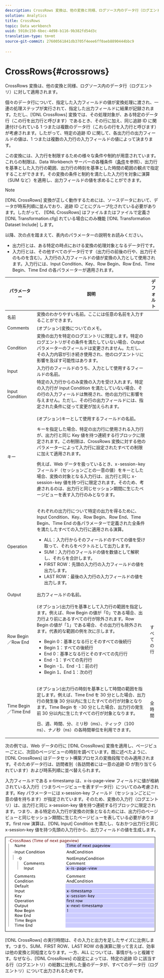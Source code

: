 ```yaml
---
description: CrossRows 変換は、他の変換と同様、ログソース内のデータ行（ログエントリ）に対して適用されます。
solution: Analytics
title: CrossRows
topic: Data workbench
uuid: 5910c150-6bec-4d98-b116-9b382fd54d3c
translation-type: tm+mt
source-git-commit: 27600561841db3705f4eee6ff0aeb8890444bbc9

---
```



# CrossRows{#crossrows}

CrossRows 変換は、他の変換と同様、ログソース内のデータ行（ログエントリ）に対して適用されます。

個々のデータ行について、指定した入力フィールドの値が変換処理に渡され、一連の処理ステップが実行されて、指定した出力フィールドに結果が記録されます。ただし、[!DNL CrossRows] 変換では、その処理対象が、ある特定のデータ行（この行を出力行と呼びます）であるとき、その行に加え、同じ追跡 ID に関連付けられている 1 つまたは複数のデータ行（これらの行を入力行と呼びます）が考慮されます。したがって、特定の追跡 ID に関して、各出力行の出力フィールドの値は、1 つまたは複数の入力行の入力フィールドの値によって決まります。

この変換には、入力行を制限するための様々な条件や制約が用意されています。これらの制限は、Data Workbench サーバーの各種条件（[条件](../../../../../home/c-dataset-const-proc/c-conditions/c-abt-cond.md)を参照）、出力行を基準とした入力行の範囲、出力行の時刻を基準とした時間の範囲の観点で指定することができます。その変換の条件と制約を満たした入力行を対象に演算（SUM など）を適用し、出力フィールドの値を求めることができます。

>[!NOTE]
>
>[!DNL CrossRows] 変換が正しく動作するためには、ソースデータにおいて、データが時系列順に並んでおり、追跡 ID ごとにグループ化されている必要があります。したがって、 [!DNL CrossRows] はファイルまたはファイルで定義さ [!DNL Transformation.cfg] れている場合にのみ機能 [!DNL Transformation Dataset Include] します。

以降、次の点を踏まえて、表内のパラメーターの説明をお読みください。

* 出力行とは、ある特定の時点における変換の処理対象となるデータ行です。
* 入力行とは、その他すべてのデータ行です（出力行の前後の行や、出力行そのものを含む）。入力行の入力フィールドの値が変換の入力として使用されます。入力行には、Input Condition、Key、Row Begin、Row End、Time Begin、Time End の各パラメーターが適用されます。

<table id="table_152851484AFF4C50AF736DC62FAA43E3"> 
 <thead> 
  <tr> 
   <th colname="col1" class="entry"> パラメーター </th> 
   <th colname="col2" class="entry"> 説明 </th> 
   <th colname="col3" class="entry"> デフォルト </th> 
  </tr> 
 </thead>
 <tbody> 
  <tr> 
   <td colname="col1"> 名前 </td> 
   <td colname="col2"> 変換のわかりやすい名前。ここには任意の名前を入力することができます。 </td> 
   <td colname="col3"> </td> 
  </tr> 
  <tr> 
   <td colname="col1"> Comments </td> 
   <td colname="col2"> (オプション)変換についてのメモ。 </td> 
   <td colname="col3"> </td> 
  </tr> 
  <tr> 
   <td colname="col1"> Condition </td> 
   <td colname="col2"> 変換の出力を特定のログエントリに限定します。特定のログエントリがその条件を満たしていない場合、Output パラメーターのフィールドは変更されません。ただし、その入力内容が引き続き使用され、他のログエントリに影響を及ぼす可能性はあります。 </td> 
   <td colname="col3"> </td> 
  </tr> 
  <tr> 
   <td colname="col1"> Input </td> 
   <td colname="col2"> 入力行のフィールドのうち、入力として使用するフィールドの名前。 </td> 
   <td colname="col3"> </td> 
  </tr> 
  <tr> 
   <td colname="col1"> Input Condition </td> 
   <td colname="col2"> 特定の入力行からのみ変換の入力を受け入れます。特定の入力行が Input Condition を満たしていない場合、その行の入力フィールドは無視され、他の出力行に影響を与えません。ただし、その行の出力フィールドには、指定された条件に従って変更が加えられます。 </td> 
   <td colname="col3"> </td> 
  </tr> 
  <tr> 
   <td colname="col1"> キー </td> 
   <td colname="col2"> <p>(オプション)キーとして使用するフィールドの名前。 </p> <p> キーを指定した場合、特定の出力行に使用される入力行が、出力行と同じ Key 値を持つ連続する行ブロックに限定されます。この制限は、<span class="wintitle">CrossRows</span> 変換に対する他のパラメーターによって入力行に設定されたすべての制限に加えて適用されます。 </p> <p> 例えば、Web データを扱っているとき、x-session-key フィールド（セッションごとの一意の値）をキーとした場合、変換の対象となる入力行は、出力行と同じ x-session-key 値を持つ行に限定されます。そのため、考慮されるのは、出力行と同じセッション期間に生じたページビューを表す入力行のみとなります。 </p> </td> 
   <td colname="col3"> </td> 
  </tr> 
  <tr> 
   <td colname="col1"> Operation </td> 
   <td colname="col2"> <p>それぞれの出力行について特定の出力を得るために、Input Condition、Key、Row Begin、Row End、Time Begin、Time End の各パラメーターで定義された全条件を満たしたすべての入力行に適用される演算。 
     <ul id="ul_C01CCF73A9544BCFB7B1105042FEF2DD"> 
      <li id="li_2D1A192970904499AB9F4431D51106D7"> ALL：入力行からそのフィールドのすべての値を受け取って、それらをベクトルとして出力します。 </li> 
      <li id="li_B8863724AD924DE5BDBC987143548257"> SUM：入力行のフィールドの値を数値として解釈し、それらを合計します。 </li> 
      <li id="li_BF930069DCEA4E0B80893C3C06CAE100"> FIRST ROW：先頭の入力行の入力フィールドの値を出力します。 </li> 
      <li id="li_04B9E2D88C0847E28101FC830C18D8E2"> LAST ROW：最後の入力行の入力フィールドの値を出力します。 </li> 
     </ul> </p> </td> 
   <td colname="col3"> </td> 
  </tr> 
  <tr> 
   <td colname="col1"> Output </td> 
   <td colname="col2"> 出力フィールドの名前。 </td> 
   <td colname="col3"> </td> 
  </tr> 
  <tr> 
   <td colname="col1"> Row Begin／Row End </td> 
   <td colname="col2"> <p>(オプション)出力行を基準として入力行の範囲を指定します。例えば、Row Begin の値が「0」である場合、出力行より前にあるすべての行が除外されます。Row Begin の値が「1」である場合、その出力行も除外されます。代表的な範囲の例を次に示します。 
     <ul id="ul_B030F32A5146430BA50DD4FAB4A527B0"> 
      <li id="li_30DFB8C0265349C295943A1CB8077B86"> Begin 0：基準となる行とそのすべての後続行 </li> 
      <li id="li_9090C2E94E394351867BC5B78F27B41C"> Begin 1：すべての後続行 </li> 
      <li id="li_F870DC913E3F45BA94EE2EC04D344DE0"> End 0：基準となる行とそのすべての先行行 </li> 
      <li id="li_B8A576E419744D84AB1298E5155B583E"> End -1：すべての先行行 </li> 
      <li id="li_CD2307A262D34542A2860FF07005CAD7"> Begin -1、End -1：前の行 </li> 
      <li id="li_6BF30B7BB7CC40A68B2332A3C11DD3B5"> Begin 1、End 1：次の行 </li> 
     </ul> </p> </td> 
   <td colname="col3"> すべての行 </td> 
  </tr> 
  <tr> 
   <td colname="col1"> Time Begin／Time End </td> 
   <td colname="col2"> <p>(オプション)出力行の時刻を基準として時間の範囲を指定します。例えば、Time End を 30 分とした場合、出力行の発生後 30 分以内に生じたすべての行が対象となります。Time Begin を -30 分とした場合、出力行の発生前 30 分以内に生じたすべての行が対象となります。 </p> <p> 日、週、時間、分、ミリ秒（ms）、ティック（100 ns）、ナノ秒（ns）の各時間単位を利用できます。 </p> </td> 
   <td colname="col3"> 全時間 </td> 
  </tr> 
 </tbody> 
</table>

次の例では、Web データの行に [!DNL CrossRows] 変換を適用し、ページビューごとに、次回のページビューの時刻を調べています。既に述べたように、[!DNL CrossRows] はデータセット構築プロセスの変換段階でのみ適用されます。そのためデータ行は、訪問者別（各訪問者には一意の追跡 ID が割り当てられています）および時系列順に並べ替えられます。

入力フィールドである x-timestamp は、x-is-page-view フィールドに値が格納されている入力行（つまりページビューを表すデータ行）についてのみ考慮されます。Key パラメーターには x-session-key フィールド（セッションごとに一意の値を持ちます）が指定されています。そのため、変換の入力行（ログエントリ）は、出力行と同じ x-session-key 値を持つ連続する行ブロックに限定されます。つまり、ある特定の入力行が変換の対象となるためには、出力行のページビューと同じセッション期間に生じたページビューを表している必要があります。first row 演算は、[!DNL Input] Condition を満たし、なおかつ出力行と同じ x-session-key 値を持つ先頭の入力行から、出力フィールドの値を生成します。

![](assets/cfg_TransformationType_CrossRows.png)

[!DNL CrossRows] の実行時間は、その入力と出力を足したサイズに比例します。つまり、SUM、FIRST ROW、LAST ROW の各演算に限って言えば、効率は他の変換と同程度となります。一方、ALL については、事情がもっと複雑です。なぜなら、[!DNL CrossRows] の設定によっては、特定の追跡 ID に該当する行（ログエントリ）の総数に比例した量のデータが、すべてのデータ行（ログエントリ）について出力されるためです。
